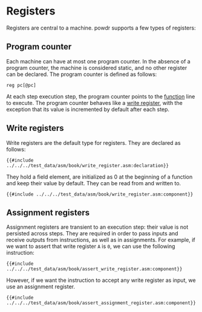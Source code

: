 # Registers

Registers are central to a machine. powdr supports a few types of registers:

## Program counter

Each machine can have at most one program counter. In the absence of a program counter, the machine is considered static, and no other register can be declared. The program counter is defined as follows:

```
reg pc[@pc]
```

At each step execution step, the program counter points to the [function](./functions.md) line to execute.
The program counter behaves like a [write register](#write-registers), with the exception that its value is incremented by default after each step.

## Write registers

Write registers are the default type for registers. They are declared as follows:

```
{{#include ../../../test_data/asm/book/write_register.asm:declaration}}
```

They hold a field element, are initialized as 0 at the beginning of a function and keep their value by default. They can be read from and written to.

```
{{#include ../../../test_data/asm/book/write_register.asm:component}}
```

## Assignment registers

Assignment registers are transient to an execution step: their value is not persisted across steps. They are required in order to pass inputs and receive outputs from instructions, as well as in assignments.
For example, if we want to assert that write register `A` is `0`, we can use the following instruction:
```
{{#include ../../../test_data/asm/book/assert_write_register.asm:component}}
```
However, if we want the instruction to accept any write register as input, we use an assignment register.
```
{{#include ../../../test_data/asm/book/assert_assignment_register.asm:component}}
```